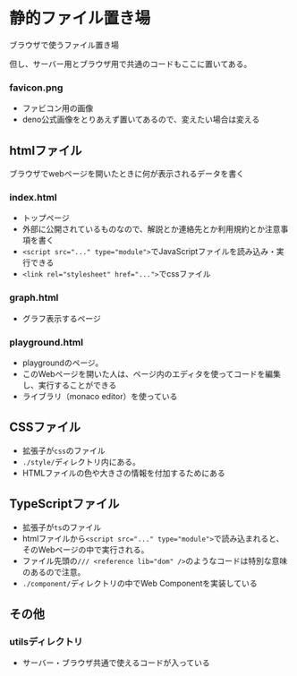 # 静的ファイル置き場

ブラウザで使うファイル置き場

但し、サーバー用とブラウザ用で共通のコードもここに置いてある。

### favicon.png

- ファビコン用の画像
- deno公式画像をとりあえず置いてあるので、変えたい場合は変える

## htmlファイル

ブラウザでwebページを開いたときに何が表示されるデータを書く

### index.html

- トップページ
- 外部に公開されているものなので、解説とか連絡先とか利用規約とか注意事項を書く
- `<script src="..." type="module">`でJavaScriptファイルを読み込み・実行できる
- `<link rel="stylesheet" href="...">`でcssファイル

### graph.html

- グラフ表示するページ

### playground.html

- playgroundのページ。
- このWebページを開いた人は、ページ内のエディタを使ってコードを編集し、実行することができる
- ライブラリ（monaco editor）を使っている

## CSSファイル

- 拡張子が`css`のファイル
- `./style/`ディレクトリ内にある。
- HTMLファイルの色や大きさの情報を付加するためにある

## TypeScriptファイル

- 拡張子が`ts`のファイル
- htmlファイルから`<script src="..." type="module">`で読み込まれると、そのWebページの中で実行される。
- ファイル先頭の`/// <reference lib="dom" />`のようなコードは特別な意味のあるので注意。
- `./component/`ディレクトリの中でWeb Componentを実装している

## その他

### utilsディレクトリ

- サーバー・ブラウザ共通で使えるコードが入っている
